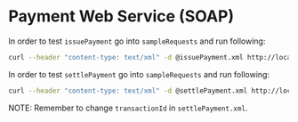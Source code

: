 # Payment Web Service (SOAP)

In order to test `issuePayment` go into `sampleRequests` and run following:

```bash
curl --header "content-type: text/xml" -d @issuePayment.xml http://localhost:8080/ws
```

In order to test `settlePayment` go into `sampleRequests` and run following:

```bash
curl --header "content-type: text/xml" -d @settlePayment.xml http://localhost:8080/ws
```

NOTE: Remember to change `transactionId` in `settlePayment.xml`.
